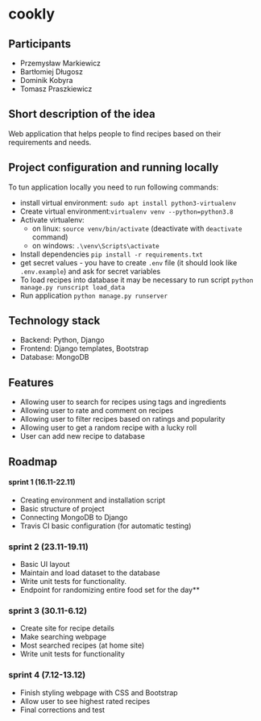 # **cookly**
## Participants
 * Przemysław Markiewicz
 * Bartłomiej Długosz
 * Dominik Kobyra
 * Tomasz Praszkiewicz
 
 ## Short description of the idea
Web application that helps people to find recipes based on their requirements and needs. 

## Project configuration and running locally
To tun application locally you need to run following commands:
* install virtual environment: `sudo apt install python3-virtualenv`
* Create virtual environment:`virtualenv venv --python=python3.8`
* Activate virtualenv:
    * on linux: `source venv/bin/activate` (deactivate with `deactivate` command)
    * on windows: `.\venv\Scripts\activate`
* Install dependencies `pip install -r requirements.txt`
* get secret values - you have to create `.env` file (it should look like `.env.example`) and ask for secret variables
* To load recipes into database it may be necessary to run script `python manage.py runscript load_data` 
* Run application `python manage.py runserver`
## Technology stack
* Backend: Python, Django
* Frontend: Django templates, Bootstrap
* Database: MongoDB
## Features
* Allowing user to search for recipes using tags and ingredients
* Allowing user to rate and comment on recipes
* Allowing user to filter recipes based on ratings and popularity
* Allowing user to get a random recipe with a lucky roll
* User can add new recipe to database
## Roadmap
#### sprint 1 (16.11-22.11)
* Creating environment and installation script
* Basic structure of project
* Connecting MongoDB to Django
* Travis CI basic configuration (for automatic testing)
### sprint 2 (23.11-19.11)
* Basic UI layout
* Maintain and load dataset to the database
* Write unit tests for functionality.
* Endpoint for randomizing entire food set for the day**
### sprint 3 (30.11-6.12)
* Create site for recipe details
* Make searching webpage
* Most searched recipes (at home site)
* Write unit tests for functionality
### sprint 4 (7.12-13.12)
* Finish styling webpage with CSS and Bootstrap
* Allow user to see highest rated recipes
* Final corrections and test


